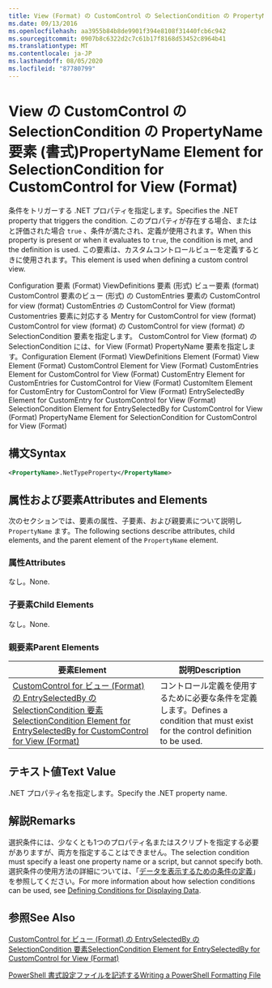 ```yaml
---
title: View (Format) の CustomControl の SelectionCondition の PropertyName 要素 |Microsoft Docs
ms.date: 09/13/2016
ms.openlocfilehash: aa3955b84b8de9901f394e8108f31440fcb6c942
ms.sourcegitcommit: 0907b8c6322d2c7c61b17f8168d53452c8964b41
ms.translationtype: MT
ms.contentlocale: ja-JP
ms.lasthandoff: 08/05/2020
ms.locfileid: "87780799"
---
```

# <a name="propertyname-element-for-selectioncondition-for-customcontrol-for-view-format"></a><span data-ttu-id="4ab1f-102">View の CustomControl の SelectionCondition の PropertyName 要素 (書式)</span><span class="sxs-lookup"><span data-stu-id="4ab1f-102">PropertyName Element for SelectionCondition for CustomControl for View (Format)</span></span>

<span data-ttu-id="4ab1f-103">条件をトリガーする .NET プロパティを指定します。</span><span class="sxs-lookup"><span data-stu-id="4ab1f-103">Specifies the .NET property that triggers the condition.</span></span> <span data-ttu-id="4ab1f-104">このプロパティが存在する場合、またはと評価された場合 `true` 、条件が満たされ、定義が使用されます。</span><span class="sxs-lookup"><span data-stu-id="4ab1f-104">When this property is present or when it evaluates to `true`, the condition is met, and the definition is used.</span></span> <span data-ttu-id="4ab1f-105">この要素は、カスタムコントロールビューを定義するときに使用されます。</span><span class="sxs-lookup"><span data-stu-id="4ab1f-105">This element is used when defining a custom control view.</span></span>

<span data-ttu-id="4ab1f-106">Configuration 要素 (Format) ViewDefinitions 要素 (形式) ビュー要素 (format) CustomControl 要素のビュー (形式) の CustomEntries 要素の CustomControl for view (format) CustomEntries の CustomControl for View (format) Customentries 要素に対応する Mentry for CustomControl for view (format) CustomControl for view (format) の CustomControl for view (format) の SelectionCondition 要素を指定します。 CustomControl for View (format) の SelectionCondition には、for View (Format) PropertyName 要素を指定します。</span><span class="sxs-lookup"><span data-stu-id="4ab1f-106">Configuration Element (Format) ViewDefinitions Element (Format) View Element (Format) CustomControl Element for View (Format) CustomEntries Element for CustomControl for View (Format) CustomEntry Element for CustomEntries for CustomControl for View (Format) CustomItem Element for CustomEntry for CustomControl for View (Format) EntrySelectedBy Element for CustomEntry for CustomControl for View (Format) SelectionCondition Element for EntrySelectedBy for CustomControl for View (Format) PropertyName Element for SelectionCondition for CustomControl for View (Format)</span></span>

## <a name="syntax"></a><span data-ttu-id="4ab1f-107">構文</span><span class="sxs-lookup"><span data-stu-id="4ab1f-107">Syntax</span></span>

```xml
<PropertyName>.NetTypeProperty</PropertyName>
```

## <a name="attributes-and-elements"></a><span data-ttu-id="4ab1f-108">属性および要素</span><span class="sxs-lookup"><span data-stu-id="4ab1f-108">Attributes and Elements</span></span>

<span data-ttu-id="4ab1f-109">次のセクションでは、要素の属性、子要素、および親要素について説明し `PropertyName` ます。</span><span class="sxs-lookup"><span data-stu-id="4ab1f-109">The following sections describe attributes, child elements, and the parent element of the `PropertyName` element.</span></span>

### <a name="attributes"></a><span data-ttu-id="4ab1f-110">属性</span><span class="sxs-lookup"><span data-stu-id="4ab1f-110">Attributes</span></span>

<span data-ttu-id="4ab1f-111">なし。</span><span class="sxs-lookup"><span data-stu-id="4ab1f-111">None.</span></span>

### <a name="child-elements"></a><span data-ttu-id="4ab1f-112">子要素</span><span class="sxs-lookup"><span data-stu-id="4ab1f-112">Child Elements</span></span>

<span data-ttu-id="4ab1f-113">なし。</span><span class="sxs-lookup"><span data-stu-id="4ab1f-113">None.</span></span>

### <a name="parent-elements"></a><span data-ttu-id="4ab1f-114">親要素</span><span class="sxs-lookup"><span data-stu-id="4ab1f-114">Parent Elements</span></span>

|<span data-ttu-id="4ab1f-115">要素</span><span class="sxs-lookup"><span data-stu-id="4ab1f-115">Element</span></span>|<span data-ttu-id="4ab1f-116">説明</span><span class="sxs-lookup"><span data-stu-id="4ab1f-116">Description</span></span>|
|-------------|-----------------|
|[<span data-ttu-id="4ab1f-117">CustomControl for ビュー (Format) の EntrySelectedBy の SelectionCondition 要素</span><span class="sxs-lookup"><span data-stu-id="4ab1f-117">SelectionCondition Element for EntrySelectedBy for CustomControl for View (Format)</span></span>](./selectioncondition-element-for-entryselectedby-for-customcontrol-format.md)|<span data-ttu-id="4ab1f-118">コントロール定義を使用するために必要な条件を定義します。</span><span class="sxs-lookup"><span data-stu-id="4ab1f-118">Defines a condition that must exist for the control definition to be used.</span></span>|

## <a name="text-value"></a><span data-ttu-id="4ab1f-119">テキスト値</span><span class="sxs-lookup"><span data-stu-id="4ab1f-119">Text Value</span></span>

<span data-ttu-id="4ab1f-120">.NET プロパティ名を指定します。</span><span class="sxs-lookup"><span data-stu-id="4ab1f-120">Specify the .NET property name.</span></span>

## <a name="remarks"></a><span data-ttu-id="4ab1f-121">解説</span><span class="sxs-lookup"><span data-stu-id="4ab1f-121">Remarks</span></span>

<span data-ttu-id="4ab1f-122">選択条件には、少なくとも1つのプロパティ名またはスクリプトを指定する必要がありますが、両方を指定することはできません。</span><span class="sxs-lookup"><span data-stu-id="4ab1f-122">The selection condition must specify a least one property name or a script, but cannot specify both.</span></span> <span data-ttu-id="4ab1f-123">選択条件の使用方法の詳細については、「[データを表示するための条件の定義](./defining-conditions-for-displaying-data.md)」を参照してください。</span><span class="sxs-lookup"><span data-stu-id="4ab1f-123">For more information about how selection conditions can be used, see [Defining Conditions for Displaying Data](./defining-conditions-for-displaying-data.md).</span></span>

## <a name="see-also"></a><span data-ttu-id="4ab1f-124">参照</span><span class="sxs-lookup"><span data-stu-id="4ab1f-124">See Also</span></span>

[<span data-ttu-id="4ab1f-125">CustomControl for ビュー (Format) の EntrySelectedBy の SelectionCondition 要素</span><span class="sxs-lookup"><span data-stu-id="4ab1f-125">SelectionCondition Element for EntrySelectedBy for CustomControl for View (Format)</span></span>](./selectioncondition-element-for-entryselectedby-for-customcontrol-format.md)

[<span data-ttu-id="4ab1f-126">PowerShell 書式設定ファイルを記述する</span><span class="sxs-lookup"><span data-stu-id="4ab1f-126">Writing a PowerShell Formatting File</span></span>](./writing-a-powershell-formatting-file.md)
